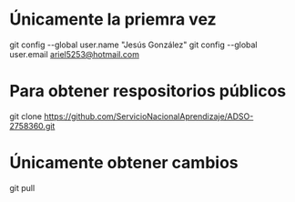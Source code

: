 # Únicamente la priemra vez
git config --global user.name "Jesús González"
git config --global user.email ariel5253@hotmail.com

# Para obtener respositorios públicos
git clone https://github.com/ServicioNacionalAprendizaje/ADSO-2758360.git

# Únicamente obtener cambios
git pull